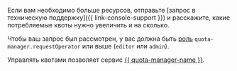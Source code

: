 Если вам необходимо больше ресурсов, отправьте [запрос в техническую поддержку]({{ link-console-support }}) и расскажите, какие потребляемые квоты нужно увеличить и на сколько. 

Чтобы ваш запрос был рассмотрен, у вас должна быть [роль](../iam/roles-reference.md#quota-manager-requestoperator) `quota-manager.requestOperator` или выше (`editor` или `admin`).

Управлять квотами позволяет сервис [{{ quota-manager-name }}](../quota-manager/quickstart.md).